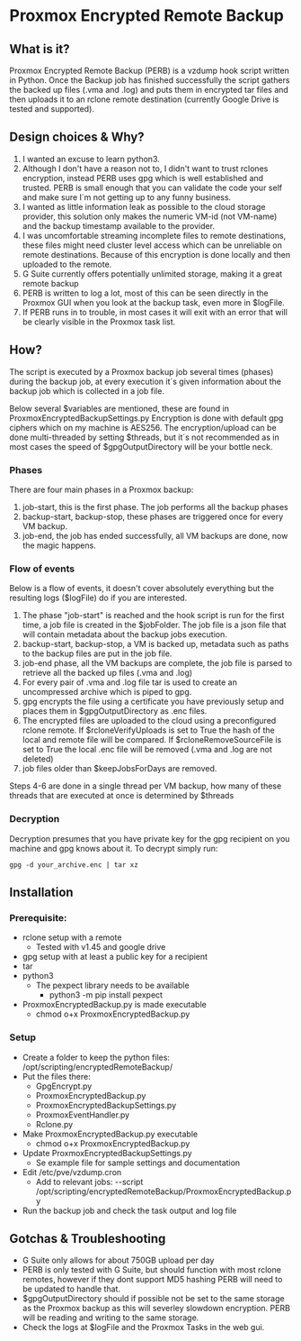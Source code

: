 # Proxmox Encrypted Remote Backup

## What is it?
Proxmox Encrypted Remote Backup (PERB) is a vzdump hook script written in Python. Once the Backup job has finished successfully the script gathers the backed up files (.vma and .log) and puts them in encrypted tar files and then uploads it to an rclone remote destination (currently Google Drive is tested and supported).

## Design choices & Why?

 1. I wanted an excuse to learn python3.
 2. Although I don't have a reason not to, I didn't want to trust rclones encryption, instead PERB uses gpg which is well established and trusted. PERB is small enough that you can validate the code your self and make sure I´m not getting up to any funny business. 
 3. I wanted as little information leak as possible to the cloud storage provider, this solution only makes the numeric VM-id (not VM-name) and the backup timestamp available to the provider.
 4. I was uncomfortable streaming incomplete files to remote destinations, these files might need cluster level access which can be unreliable on remote destinations. Because of this encryption is done locally and then uploaded to the remote. 
 5. G Suite currently offers potentially unlimited storage, making it a great remote backup
 6. PERB is written to log a lot, most of this can be seen directly in the Proxmox GUI when you look at the backup task, even more in $logFile.
 7. If PERB runs in to trouble, in most cases it will exit with an error that will be clearly visible in the Proxmox task list.


## How?
The script is executed by a Proxmox backup job several times (phases) during the backup job, at every execution it´s given information about the backup job which is collected in a job file.

Below several $variables are mentioned, these are found in ProxmoxEncryptedBackupSettings.py
Encryption is done with default gpg ciphers which on my machine is AES256. 
The encryption/upload can be done multi-threaded by setting $threads, but it´s not recommended as in most cases the speed of $gpgOutputDirectory will be your bottle neck.

### Phases
There are four main phases in a Proxmox backup:
1. job-start, this is the first phase. The job performs all the backup phases
2. backup-start, backup-stop, these phases are triggered once for every VM backup.
3. job-end, the job has ended successfully, all VM backups are done, now the magic happens.

### Flow of events
Below is a flow of events, it doesn't cover absolutely everything but the resulting logs ($logFile) do if you are interested. 

1. The phase "job-start" is reached and the hook script is run for the first time, a job file is created in the $jobFolder. The job file is a json file that will contain metadata about the backup jobs execution.
2. backup-start, backup-stop, a VM is backed up, metadata such as paths to the backup files are put in the job file.
3. job-end phase, all the VM backups are complete, the job file is parsed to retrieve all the backed up files (.vma and .log)
4. For every pair of .vma and .log file tar is used to create an uncompressed archive which is piped to gpg.
5. gpg encrypts the file using a certificate you have previously setup and places them in $gpgOutputDirectory as .enc files. 
6. The encrypted files are uploaded to the cloud using a preconfigured rclone remote. If $rcloneVerifyUploads is set to True the hash of the local and remote file will be compared. If $rcloneRemoveSourceFile is set to True the local .enc file will be removed (.vma and .log are not deleted)
7. job files older than $keepJobsForDays are removed.

Steps 4-6 are done in a single thread per VM backup, how many of these threads that are executed at once is determined by $threads

### Decryption
Decryption presumes that you have private key for the gpg recipient on you machine and gpg knows about it. To decrypt simply run:

```
gpg -d your_archive.enc | tar xz
```

## Installation

### Prerequisite:  
 * rclone setup with a remote 
	 *  Tested with v1.45 and google drive 
 * gpg setup with at least a public key for a recipient 
 *  tar 
 *  python3 
	 * The pexpect library needs to be available
		 * python3 -m pip install pexpect
 * ProxmoxEncryptedBackup.py is made executable 
	 * chmod o+x ProxmoxEncryptedBackup.py

### Setup
* Create a folder to keep the python files: /opt/scripting/encryptedRemoteBackup/
* Put the files there:
	* GpgEncrypt.py
	* ProxmoxEncryptedBackup.py
	* ProxmoxEncryptedBackupSettings.py
	* ProxmoxEventHandler.py
	* Rclone.py
* Make ProxmoxEncryptedBackup.py  executable 
	 * chmod o+x ProxmoxEncryptedBackup.py
 * Update ProxmoxEncryptedBackupSettings.py
	 * Se example file for sample settings and documentation
 * Edit /etc/pve/vzdump.cron
	 * Add to relevant jobs: --script /opt/scripting/encryptedRemoteBackup/ProxmoxEncryptedBackup.py 
 * Run the backup job and check the task output and log file



## Gotchas & Troubleshooting

 - G Suite only allows for about 750GB upload per day
 - PERB is only tested with G Suite, but should function with most rclone remotes, however if they dont support MD5 hashing PERB will need to be updated to handle that.
 - $gpgOutputDirectory should if possible not be set to the same storage as the Proxmox backup as this will severley slowdown encryption. PERB will be reading and writing to the same storage. 
 - Check the logs at $logFile and the Proxmox Tasks in the web gui.





